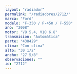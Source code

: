 ```yaml
---
layout: "radiador"
permalink: "/radiadores/2712/"
marca: "Ford"
modelo: "F-350 / F-450 / F-550"
ano: "2008"
motor: "V8 5.4, V10 6.8"
transmision: "Automática"
parte: "438429"
clima: "Con clima"
alto: "30 1/2"
ancho: "27 5/8"
observaciones: ""
id: "2712"
---
```


